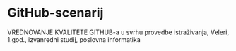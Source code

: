 # GitHub-scenarij
VREDNOVANJE KVALITETE GITHUB-a u svrhu provedbe istraživanja, Veleri, 1.god., izvanredni studij, poslovna informatika 
